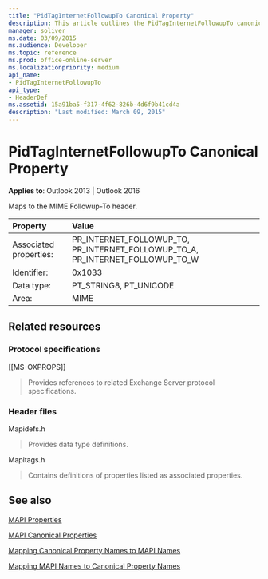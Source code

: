 ```yaml
---
title: "PidTagInternetFollowupTo Canonical Property"
description: This article outlines the PidTagInternetFollowupTo canonical property, which maps to the MIME Followup-To header.
manager: soliver
ms.date: 03/09/2015
ms.audience: Developer
ms.topic: reference
ms.prod: office-online-server
ms.localizationpriority: medium
api_name:
- PidTagInternetFollowupTo
api_type:
- HeaderDef
ms.assetid: 15a91ba5-f317-4f62-826b-4d6f9b41cd4a
description: "Last modified: March 09, 2015"
---
```


# PidTagInternetFollowupTo Canonical Property

  
  
**Applies to**: Outlook 2013 | Outlook 2016 
  
Maps to the MIME Followup-To header.
  
|Property|Value|
|:-----|:-----|
|Associated properties:  <br/> |PR_INTERNET_FOLLOWUP_TO, PR_INTERNET_FOLLOWUP_TO_A, PR_INTERNET_FOLLOWUP_TO_W  <br/> |
|Identifier:  <br/> |0x1033  <br/> |
|Data type:  <br/> |PT_STRING8, PT_UNICODE  <br/> |
|Area:  <br/> |MIME  <br/> |
   
## Related resources

### Protocol specifications

[[MS-OXPROPS]] 
  
> Provides references to related Exchange Server protocol specifications.
    
### Header files

Mapidefs.h
  
> Provides data type definitions.
    
Mapitags.h
  
> Contains definitions of properties listed as associated properties.
    
## See also



[MAPI Properties](mapi-properties.md)
  
[MAPI Canonical Properties](mapi-canonical-properties.md)
  
[Mapping Canonical Property Names to MAPI Names](mapping-canonical-property-names-to-mapi-names.md)
  
[Mapping MAPI Names to Canonical Property Names](mapping-mapi-names-to-canonical-property-names.md)

